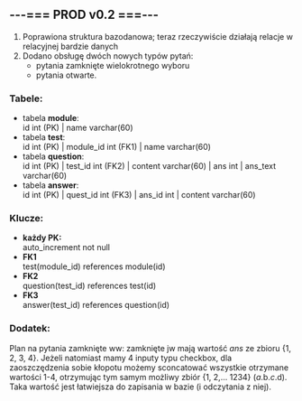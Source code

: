 ## ---=== PROD v0.2 ===---

1. Poprawiona struktura bazodanowa; teraz rzeczywiście działają relacje w relacyjnej bardzie danych
2. Dodano obsługę dwóch nowych typów pytań:
    - pytania zamknięte wielokrotnego wyboru
    - pytania otwarte.

### Tabele:

- tabela **module**:  
id int (PK) | name varchar(60)
- tabela **test**:  
id int (PK) | module_id int (FK1) | name varchar(60)
- tabela **question**:  
id int (PK) | test_id int (FK2) | content varchar(60) | ans int | ans_text varchar(60)
- tabela **answer**:  
id int (PK) | quest_id int (FK3) | ans_id int | content varchar(60)

### Klucze:

- **każdy PK:**  
auto_increment not null
- **FK1**  
test(module_id) references module(id)
- **FK2**  
question(test_id) references test(id)
- **FK3**  
answer(test_id) references question(id)


### Dodatek:

Plan na pytania zamknięte ww: zamknięte jw mają wartość *ans* ze zbioru \{1, 2, 3, 4\}. Jeżeli natomiast mamy 4 inputy typu checkbox, dla zaoszczędzenia sobie kłopotu możemy sconcatować wszystkie otrzymane wartości 1-4, otrzymując tym samym możliwy zbiór \{1, 2,... 1234\} \($a.$b.$c.$d\). Taka wartość jest łatwiejsza do zapisania w bazie (i odczytania z niej).